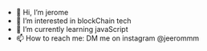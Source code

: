- 👋 Hi, I’m jerome
- 👀 I’m interested in blockChain tech
- 🌱 I’m currently learning javaScript
- 📫 How to reach me: DM me on instagram @jeerommm

<!---
PZYCO20/PZYCO20 is a ✨ special ✨ repository because its `README.md` (this file) appears on your GitHub profile.
You can click the Preview link to take a look at your changes.
--->
